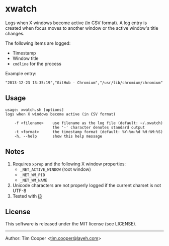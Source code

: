 # xwatch

Logs when X windows become active (in CSV format). A log entry is created when focus moves to another window or the active window's title changes.

The following items are logged:

- Timestamp
- Window title
- `cmdline` for the process

Example entry:

    "2013-12-23 13:35:19","GitHub - Chromium","/usr/lib/chromium/chromium"

## Usage

    usage: xwatch.sh [options]
    logs when X windows become active (in CSV format)

        -f <filename>    use filename as the log file (default: ~/.xwatch)
                         the '-' character denotes standard output
        -t <format>      the timestamp format (default: %Y-%m-%d %H:%M:%S)
        -h, --help       show this help message


## Notes

1. Requires `xprop` and the following X window properties:
    - `_NET_ACTIVE_WINDOW` (root window)
    - `_NET_WM_PID`
    - `_NET_WM_NAME`
2. Unicode characters are not properly logged if the current charset is not UTF-8
3. Tested with [i3](http://i3wm.org/)

## License

This software is released under the MIT license (see LICENSE).

---

Author: Tim Cooper <<tim.cooper@layeh.com>>
